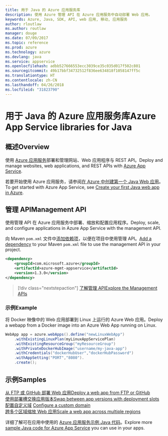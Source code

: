 ```yaml
---
title: 用于 Java 的 Azure 应用服务库
description: 使用 Azure 管理 API 在 Azure 应用服务中自动部署 Web 应用。
keywords: Azure, Java, SDK, API, web 应用, 移动, 应用服务
author: rloutlaw
ms.author: routlaw
manager: douge
ms.date: 07/09/2017
ms.topic: reference
ms.prod: azure
ms.technology: azure
ms.devlang: java
ms.service: appservice
ms.openlocfilehash: adbb527666553ecc3039ce35c035d017f502c801
ms.sourcegitcommit: 49b17bbf34732512f836ee634818f1058147ff5c
ms.translationtype: HT
ms.contentlocale: zh-CN
ms.lasthandoff: 04/26/2018
ms.locfileid: "31823790"
---
```

# <a name="azure-app-service-libraries-for-java"></a><span data-ttu-id="f20ff-104">用于 Java 的 Azure 应用服务库</span><span class="sxs-lookup"><span data-stu-id="f20ff-104">Azure App Service libraries for Java</span></span>

## <a name="overview"></a><span data-ttu-id="f20ff-105">概述</span><span class="sxs-lookup"><span data-stu-id="f20ff-105">Overview</span></span>

<span data-ttu-id="f20ff-106">使用 [Azure 应用服务](/azure/app-service)部署和管理网站、Web 应用程序与 REST API。</span><span class="sxs-lookup"><span data-stu-id="f20ff-106">Deploy and manage websites, web applications, and REST APIs with [Azure App Service](/azure/app-service).</span></span>

<span data-ttu-id="f20ff-107">若要开始使用 Azure 应用服务，请参阅[在 Azure 中创建第一个 Java Web 应用](/azure/app-service-web/app-service-web-get-started-java)。</span><span class="sxs-lookup"><span data-stu-id="f20ff-107">To get started with Azure App Service, see [Create your first Java web app in Azure](/azure/app-service-web/app-service-web-get-started-java).</span></span>

## <a name="management-api"></a><span data-ttu-id="f20ff-108">管理 API</span><span class="sxs-lookup"><span data-stu-id="f20ff-108">Management API</span></span>

<span data-ttu-id="f20ff-109">使用管理 API 在 Azure 应用服务中部署、缩放和配置应用程序。</span><span class="sxs-lookup"><span data-stu-id="f20ff-109">Deploy, scale, and configure applications in Azure App Service with the management API.</span></span>

<span data-ttu-id="f20ff-110">向 Maven `pom.xml` 文件中[添加依赖项](https://maven.apache.org/guides/getting-started/index.html#How_do_I_use_external_dependencies)，以便在项目中使用管理 API。</span><span class="sxs-lookup"><span data-stu-id="f20ff-110">[Add a dependency](https://maven.apache.org/guides/getting-started/index.html#How_do_I_use_external_dependencies) to your Maven `pom.xml` file to use the management API in your project.</span></span>

```XML
<dependency>
    <groupId>com.microsoft.azure</groupId>
    <artifactId>azure-mgmt-appservice</artifactId>
    <version>1.3.0</version>
</dependency>
```   

> [!div class="nextstepaction"]
> [<span data-ttu-id="f20ff-111">了解管理 API</span><span class="sxs-lookup"><span data-stu-id="f20ff-111">Explore the Management APIs</span></span>](/java/api/overview/azure/appservice/management)

### <a name="example"></a><span data-ttu-id="f20ff-112">示例</span><span class="sxs-lookup"><span data-stu-id="f20ff-112">Example</span></span>

<span data-ttu-id="f20ff-113">将 Docker 映像中的 Web 应用部署到 Linux 上运行的 Azure Web 应用。</span><span class="sxs-lookup"><span data-stu-id="f20ff-113">Deploy a webapp from a Docker image into an Azure Web App running on Linux.</span></span>

```java
WebApp app = azure.webApps().define("newLinuxWebApp")
    .withExistingLinuxPlan(myLinuxAppServicePlan)
    .withExistingResourceGroup("myResourceGroup")
    .withPrivateDockerHubImage("username/my-java-app")
    .withCredentials("dockerHubUser","dockerHubPassword")
    .withAppSetting("PORT","8080").
    .create();
```

## <a name="samples"></a><span data-ttu-id="f20ff-114">示例</span><span class="sxs-lookup"><span data-stu-id="f20ff-114">Samples</span></span>

<span data-ttu-id="f20ff-115">[从 FTP 或 GitHub 部署 Web 应用][1]</span><span class="sxs-lookup"><span data-stu-id="f20ff-115">[Deploy a web app from FTP or GitHub][1]</span></span>  
<span data-ttu-id="f20ff-116">[使用部署槽交换应用版本][2]</span><span class="sxs-lookup"><span data-stu-id="f20ff-116">[Swap between app versions with deployment slots][2]</span></span>  
<span data-ttu-id="f20ff-117">[配置自定义域][3] </span><span class="sxs-lookup"><span data-stu-id="f20ff-117">[Configure a custom domain][3] </span></span>  
<span data-ttu-id="f20ff-118">[跨多个区域缩放 Web 应用][4]</span><span class="sxs-lookup"><span data-stu-id="f20ff-118">[Scale a web app across multiple regions][4]</span></span>   

<span data-ttu-id="f20ff-119">详细了解可在应用中使用的 [Azure 应用服务示例 Java 代码](https://azure.microsoft.com/resources/samples/?platform=java&term=appservice)。</span><span class="sxs-lookup"><span data-stu-id="f20ff-119">Explore more [sample Java code for Azure App Service](https://azure.microsoft.com/resources/samples/?platform=java&term=appservice) you can use in your apps.</span></span>

[1]: ../docs-ref-conceptual/java-sdk-configure-webapp-sources.md
[2]: https://azure.microsoft.com/resources/samples/app-service-java-manage-staging-and-production-slots-for-web-apps/
[3]: https://azure.microsoft.com/resources/samples/app-service-java-manage-web-apps-with-custom-domains/
[4]: https://azure.microsoft.com/resources/samples/app-service-java-scale-web-apps-on-linux/
